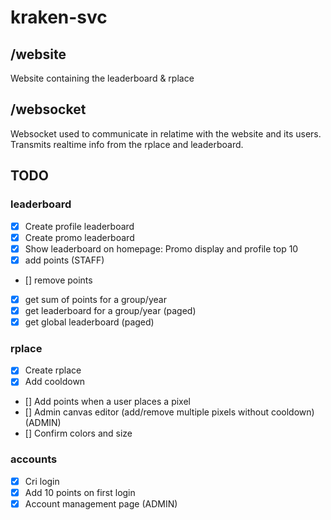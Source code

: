 # kraken-svc

## /website

Website containing the leaderboard & rplace

## /websocket

Websocket used to communicate in relatime with the website and its users.
Transmits realtime info from the rplace and leaderboard.

## TODO

### leaderboard

-   [x] Create profile leaderboard
-   [x] Create promo leaderboard
-   [x] Show leaderboard on homepage: Promo display and profile top 10
-   [x] add points (STAFF)
-   [] remove points
-   [x] get sum of points for a group/year
-   [x] get leaderboard for a group/year (paged)
-   [x] get global leaderboard (paged)

### rplace

-   [x] Create rplace
-   [x] Add cooldown
-   [] Add points when a user places a pixel
-   [] Admin canvas editor (add/remove multiple pixels without cooldown) (ADMIN)
-   [] Confirm colors and size

### accounts

-   [x] Cri login
-   [x] Add 10 points on first login
-   [x] Account management page (ADMIN)
